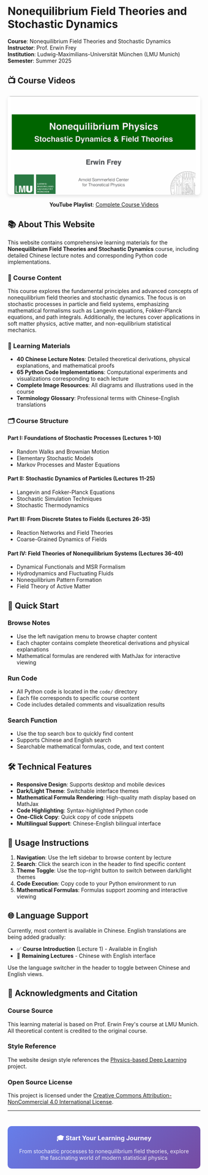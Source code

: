 # Nonequilibrium Field Theories and Stochastic Dynamics

**Course**: Nonequilibrium Field Theories and Stochastic Dynamics  
**Instructor**: Prof. Erwin Frey  
**Institution**: Ludwig-Maximilians-Universität München (LMU Munich)  
**Semester**: Summer 2025

## 📺 Course Videos

<div style="text-align: center; margin: 20px 0;">
  <a href="https://www.youtube.com/watch?v=MZUqBwZMN_o&ab_channel=PhysicsOfLifeLMU" target="_blank">
    <img src="../assets/images/remote/977886f7-e278-42d9-91f9-f61731ec8b97-0c84ad685f.png" 
         alt="Course Overview" 
         style="max-width: 100%; height: auto; border-radius: 8px; box-shadow: 0 4px 8px rgba(0,0,0,0.1);">
  </a>
  <p><strong>YouTube Playlist</strong>: <a href="https://www.youtube.com/watch?v=-pEPKnuN1iY&list=PL2IEUF-u3gRdSbgtuqH5RNTuT798s0GqX" target="_blank">Complete Course Videos</a></p>
</div>

## 📚 About This Website

This website contains comprehensive learning materials for the **Nonequilibrium Field Theories and Stochastic Dynamics** course, including detailed Chinese lecture notes and corresponding Python code implementations.

### 🎯 Course Content

This course explores the fundamental principles and advanced concepts of nonequilibrium field theories and stochastic dynamics. The focus is on stochastic processes in particle and field systems, emphasizing mathematical formalisms such as Langevin equations, Fokker-Planck equations, and path integrals. Additionally, the lectures cover applications in soft matter physics, active matter, and non-equilibrium statistical mechanics.

### 📖 Learning Materials

- **40 Chinese Lecture Notes**: Detailed theoretical derivations, physical explanations, and mathematical proofs
- **65 Python Code Implementations**: Computational experiments and visualizations corresponding to each lecture
- **Complete Image Resources**: All diagrams and illustrations used in the course
- **Terminology Glossary**: Professional terms with Chinese-English translations

### 🗂️ Course Structure

#### Part I: Foundations of Stochastic Processes (Lectures 1-10)
- Random Walks and Brownian Motion
- Elementary Stochastic Models
- Markov Processes and Master Equations

#### Part II: Stochastic Dynamics of Particles (Lectures 11-25)
- Langevin and Fokker-Planck Equations
- Stochastic Simulation Techniques
- Stochastic Thermodynamics

#### Part III: From Discrete States to Fields (Lectures 26-35)
- Reaction Networks and Field Theories
- Coarse-Grained Dynamics of Fields

#### Part IV: Field Theories of Nonequilibrium Systems (Lectures 36-40)
- Dynamical Functionals and MSR Formalism
- Hydrodynamics and Fluctuating Fluids
- Nonequilibrium Pattern Formation
- Field Theory of Active Matter

## 🚀 Quick Start

### Browse Notes
- Use the left navigation menu to browse chapter content
- Each chapter contains complete theoretical derivations and physical explanations
- Mathematical formulas are rendered with MathJax for interactive viewing

### Run Code
- All Python code is located in the `code/` directory
- Each file corresponds to specific course content
- Code includes detailed comments and visualization results

### Search Function
- Use the top search box to quickly find content
- Supports Chinese and English search
- Searchable mathematical formulas, code, and text content

## 🛠️ Technical Features

- **Responsive Design**: Supports desktop and mobile devices
- **Dark/Light Theme**: Switchable interface themes
- **Mathematical Formula Rendering**: High-quality math display based on MathJax
- **Code Highlighting**: Syntax-highlighted Python code
- **One-Click Copy**: Quick copy of code snippets
- **Multilingual Support**: Chinese-English bilingual interface

## 📝 Usage Instructions

1. **Navigation**: Use the left sidebar to browse content by lecture
2. **Search**: Click the search icon in the header to find specific content
3. **Theme Toggle**: Use the top-right button to switch between dark/light themes
4. **Code Execution**: Copy code to your Python environment to run
5. **Mathematical Formulas**: Formulas support zooming and interactive viewing

## 🌐 Language Support

Currently, most content is available in Chinese. English translations are being added gradually:

- ✅ **Course Introduction** (Lecture 1) - Available in English
- 🔄 **Remaining Lectures** - Chinese with English interface

Use the language switcher in the header to toggle between Chinese and English views.

## 🙏 Acknowledgments and Citation

### Course Source
This learning material is based on Prof. Erwin Frey's course at LMU Munich. All theoretical content is credited to the original course.

### Style Reference
The website design style references the [Physics-based Deep Learning](https://physicsbaseddeeplearning.org/intro.html) project.

### Open Source License
This project is licensed under the [Creative Commons Attribution-NonCommercial 4.0 International License](https://creativecommons.org/licenses/by-nc/4.0/).

---

<div style="text-align: center; margin-top: 40px; padding: 20px; background: linear-gradient(135deg, #667eea 0%, #764ba2 100%); color: white; border-radius: 10px;">
  <h3 style="margin: 0 0 10px 0;">🎓 Start Your Learning Journey</h3>
  <p style="margin: 0; opacity: 0.9;">From stochastic processes to nonequilibrium field theories, explore the fascinating world of modern statistical physics</p>
</div>